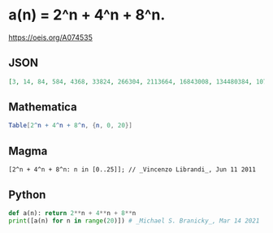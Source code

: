# a\(n\) \= 2^n \+ 4^n \+ 8^n\.
https://oeis.org/A074535
## JSON
```JSON
[3, 14, 84, 584, 4368, 33824, 266304, 2113664, 16843008, 134480384, 1074791424, 8594130944, 68736258048, 549822930944, 4398314962944, 35185445863424, 281479271743488, 2251816993685504, 18014467229220864, 144115462954287104]
```
## Mathematica
```Mathematica
Table[2^n + 4^n + 8^n, {n, 0, 20}]
```
## Magma
```Magma
[2^n + 4^n + 8^n: n in [0..25]]; // _Vincenzo Librandi_, Jun 11 2011
```
## Python
```Python
def a(n): return 2**n + 4**n + 8**n
print([a(n) for n in range(20)]) # _Michael S. Branicky_, Mar 14 2021
```
